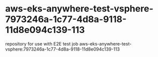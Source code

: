 # aws-eks-anywhere-test-vsphere-7973246a-1c77-4d8a-9118-11d8e094c139-113
repository for use with E2E test job aws-eks-anywhere-test-vsphere:7973246a-1c77-4d8a-9118-11d8e094c139-113
